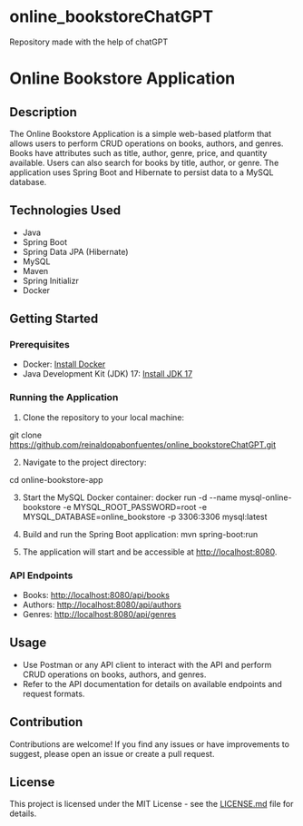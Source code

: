 # online_bookstoreChatGPT
Repository made with the help of chatGPT

# Online Bookstore Application

## Description
The Online Bookstore Application is a simple web-based platform that allows users to perform CRUD operations on books, authors, and genres. Books have attributes such as title, author, genre, price, and quantity available. Users can also search for books by title, author, or genre. The application uses Spring Boot and Hibernate to persist data to a MySQL database.

## Technologies Used
- Java
- Spring Boot
- Spring Data JPA (Hibernate)
- MySQL
- Maven
- Spring Initializr
- Docker

## Getting Started

### Prerequisites
- Docker: [Install Docker](https://docs.docker.com/get-docker/)
- Java Development Kit (JDK) 17: [Install JDK 17](https://openjdk.java.net/install/)

### Running the Application
1. Clone the repository to your local machine:

git clone https://github.com/reinaldopabonfuentes/online_bookstoreChatGPT.git


2. Navigate to the project directory:

cd online-bookstore-app


3. Start the MySQL Docker container:
docker run -d --name mysql-online-bookstore -e MYSQL_ROOT_PASSWORD=root -e MYSQL_DATABASE=online_bookstore -p 3306:3306 mysql:latest


4. Build and run the Spring Boot application:
   mvn spring-boot:run


5. The application will start and be accessible at [http://localhost:8080](http://localhost:8080).

### API Endpoints
- Books: [http://localhost:8080/api/books](http://localhost:8080/api/books)
- Authors: [http://localhost:8080/api/authors](http://localhost:8080/api/authors)
- Genres: [http://localhost:8080/api/genres](http://localhost:8080/api/genres)

## Usage
- Use Postman or any API client to interact with the API and perform CRUD operations on books, authors, and genres.
- Refer to the API documentation for details on available endpoints and request formats.

## Contribution
Contributions are welcome! If you find any issues or have improvements to suggest, please open an issue or create a pull request.

## License
This project is licensed under the MIT License - see the [LICENSE.md](LICENSE.md) file for details.
